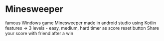# Minesweeper
famous Windows game Minesweeper made in android studio using Kotlin
features -> 
3 levels - easy, medium, hard
timer as score
reset button
Share your score with friend after a win
